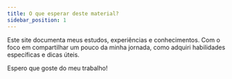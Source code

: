 ```yaml
---
title: O que esperar deste material?
sidebar_position: 1
---
```


Este site documenta meus estudos, experiências e conhecimentos. Com o foco em compartilhar um pouco da minha jornada,
como adquiri habilidades específicas e dicas úteis.

Espero que goste do meu trabalho!